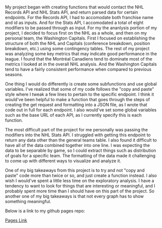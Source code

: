 My project began with creating functions that would contact the NHL Records API and NHL Stats API, and return parsed data for certain endpoints. For the Records API, I had to accomodate both franchise name and id as inputs. And for the Stats API, I accomodated a total of eight modifiers to be passed through as input. For my the ananlysis portion of my project, I decided to focus first on the NHL as a whole, and then on my personal team, the Washington Capitals. First I focused on establishing the structure of both the NHL and Capitals (conference breakdown, position breakdown, etc.) using some contingency tables. The rest of my project was analyzing some key metrics that may indicate good performance in the league. I found that the Montréal Canadiens tend to dominate most of the metrics I looked at in the overall NHL analysis. And the Washington Capitals tend to have a fairly consistent performance when compared to previous seasons.   

One thing I would do differently is create some subfunctions and use global variables. I've realized that some of my code follows the "copy and paste" style where I tweak a few lines to pertain to the specific endpoint. I think it would've been helpful to make a function that goes through the steps of creating the get request and formatting into a JSON file, as I wrote that code out in full for each endpoint. I also would've set some global variables such as the base URL of each API, as I currently specify this is each function. 

The most difficult part of the project for me personally was passing the modifiers into the NHL Stats API. I struggled with getting this endpoint to return any data other than the general teams table. I also found it difficult to have all of the data combined together into one line. I was expecting the data to be separable by game, so I could extract things such as distribution of goals for a specific team. The formatting of the data made it challenging to come up with different ways to visualize and analyze it. 

One of my big takeaways from this project is to try and not "copy and paste" code more than twice or so, and just create a function instead. I also wish I would've spent a little less time on the exploratory analysis. I have a tendency to want to look for things that are interesting or meaningful, and I probably spent more time than I should have on this part of the project. So another one of my big takeaways is that not every graph has to show something meaningful. 

Below  is a link to my github pages repo:

[Pages Link](https://rekelle3.github.io/ST558-Project-1/)
